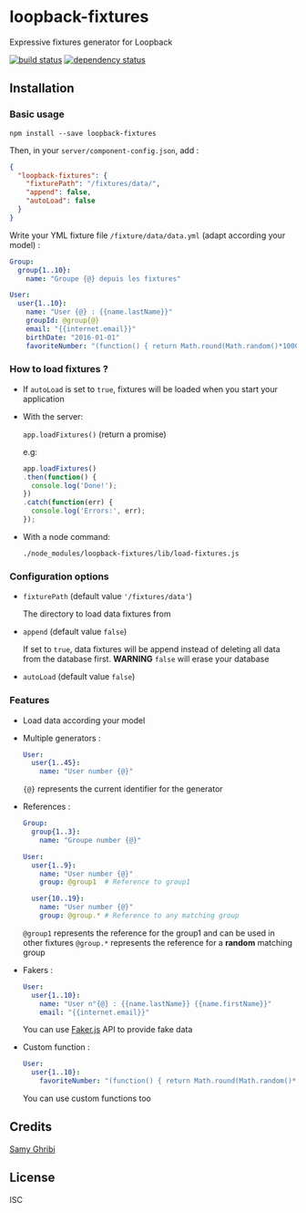 # loopback-fixtures

Expressive fixtures generator for Loopback

[![build status](https://secure.travis-ci.org/octopixell/loopback-fixtures.svg)](http://travis-ci.org/sghribi/loopback-fixtures)
[![dependency status](https://david-dm.org/octopixell/loopback-fixtures.svg)](https://david-dm.org/sghribi/loopback-fixtures)

## Installation

### Basic usage

```
npm install --save loopback-fixtures
```

Then, in your `server/component-config.json`, add :

``` json
{
  "loopback-fixtures": {
    "fixturePath": "/fixtures/data/",
    "append": false,
    "autoLoad": false
  }
}
```

Write your YML fixture file `/fixture/data/data.yml` (adapt according your model) :


``` yaml
Group:
  group{1..10}:
    name: "Groupe {@} depuis les fixtures"

User:
  user{1..10}:
    name: "User {@} : {{name.lastName}}"
    groupId: @group{@}
    email: "{{internet.email}}"
    birthDate: "2016-01-01"
    favoriteNumber: "(function() { return Math.round(Math.random()*1000);})()"
```

### How to load fixtures ?

 - If `autoLoad` is set to `true`, fixtures will be loaded when you start your application

 - With the server:

    `app.loadFixtures()` (return a promise)

    e.g:

    ``` js
    app.loadFixtures()
    .then(function() {
      console.log('Done!');
    })
    .catch(function(err) {
      console.log('Errors:', err);
    });
    ```

 - With a node command:

    ```
    ./node_modules/loopback-fixtures/lib/load-fixtures.js
    ```

### Configuration options

 - `fixturePath` (default value `'/fixtures/data'`)

    The directory to load data fixtures from

 - `append` (default value `false`)

    If set to `true`, data fixtures will be append instead of deleting all data from the database first.
    **WARNING** `false` will erase your database

 - `autoLoad` (default value `false`)


### Features

 - Load data according your model

 - Multiple generators :

    ``` yaml
    User:
      user{1..45}:
        name: "User number {@}"
    ```

    `{@}` represents the current identifier for the generator

 - References :

     ``` yaml
     Group:
       group{1..3}:
         name: "Groupe number {@}"

     User:
       user{1..9}:
         name: "User number {@}"
         group: @group1  # Reference to group1

       user{10..19}:
         name: "User number {@}"
         group: @group.* # Reference to any matching group
     ```

     `@group1` represents the reference for the group1 and can be used in other fixtures
     `@group.*` represents the reference for a **random** matching group

 - Fakers :

    ``` yaml
    User:
      user{1..10}:
        name: "User n°{@} : {{name.lastName}} {{name.firstName}}"
        email: "{{internet.email}}"
    ```

    You can use [Faker.js](https://github.com/marak/faker.js) API to provide fake data

 - Custom function :

    ``` yaml
    User:
      user{1..10}:
        favoriteNumber: "(function() { return Math.round(Math.random()*1000);})()"
    ```

    You can use custom functions too



## Credits
[Samy Ghribi](https://github.com/sghribi)

## License

ISC
